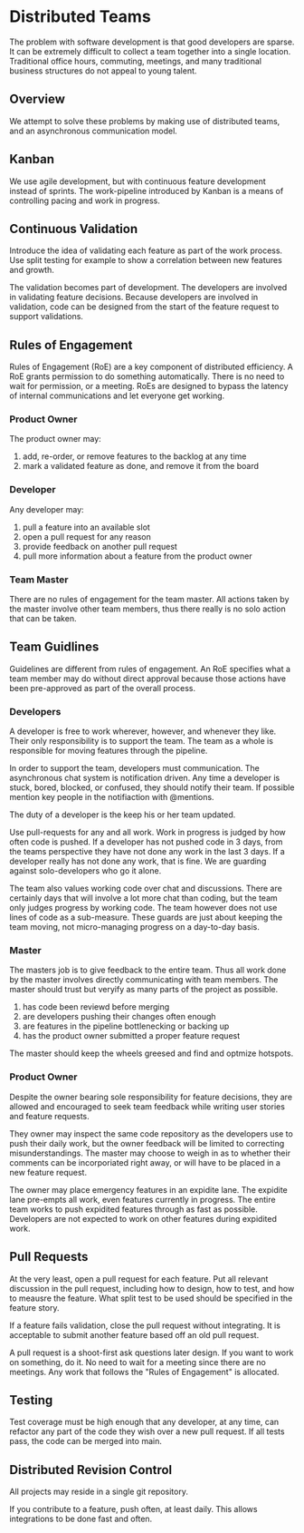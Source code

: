 # Distributed Teams

The problem with software development is that good developers are sparse.
It can be extremely difficult to collect a team together into a single location.
Traditional office hours, commuting, meetings, 
and many traditional business structures do not appeal to young talent.

## Overview

We attempt to solve these problems by making use of distributed teams,
and an asynchronous communication model.

## Kanban 

We use agile development, but with continuous feature development instead of sprints.
The work-pipeline introduced by Kanban is a means of controlling pacing and work in progress.

## Continuous Validation

Introduce the idea of validating each feature as part of the work process. 
Use split testing for example to show a correlation between new features and growth.

The validation becomes part of development. 
The developers are involved in validating feature decisions. 
Because developers are involved in validation, 
code can be designed from the start of the feature request to support validations.

## Rules of Engagement ##

Rules of Engagement (RoE) are a key component of distributed efficiency.
A RoE grants permission to do something automatically.
There is no need to wait for permission, or a meeting.
RoEs are designed to bypass the latency of internal communications and let everyone get working.

### Product Owner ###

The product owner may:

1. add, re-order, or remove features to the backlog at any time
2. mark a validated feature as done, and remove it from the board

### Developer ###

Any developer may:
	
1. pull a feature into an available slot
2. open a pull request for any reason
3. provide feedback on another pull request
4. pull more information about a feature from the product owner

### Team Master ###

There are no rules of engagement for the team master. 
All actions taken by the master involve other team members, 
thus there really is no solo action that can be taken.

## Team Guidlines ##

Guidelines are different from rules of engagement. 
An RoE specifies what a team member may do without direct approval because 
those actions have been pre-approved as part of the overall process.

### Developers ###

A developer is free to work wherever, however, and whenever they like. 
Their only responsibility is to support the team. 
The team as a whole is responsible for moving features through the pipeline.

In order to support the team, developers must communication. 
The asynchronous chat system is notification driven. 
Any time a developer is stuck, bored, blocked, or confused, they should notify their team. 
If possible mention key people in the notifiaction with @mentions.

The duty of a developer is the keep his or her team updated.

Use pull-requests for any and all work. Work in progress is judged by how often code is pushed. 
If a developer has not pushed code in 3 days, 
from the teams perspective they have not done any work in the last 3 days. 
If a developer really has not done any work, that is fine. 
We are guarding against solo-developers who go it alone.

The team also values working code over chat and discussions. 
There are certainly days that will involve a lot more chat than coding, 
but the team only judges progress by working code. 
The team however does not use lines of code as a sub-measure. 
These guards are just about keeping the team moving, 
not micro-managing progress on a day-to-day basis.

### Master ###

The masters job is to give feedback to the entire team. 
Thus all work done by the master involves directly communicating with team members. 
The master should trust but veryify as many parts of the project as possible.

1. has code been reviewd before merging
2. are developers pushing their changes often enough
3. are features in the pipeline bottlenecking or backing up
4. has the product owner submitted a proper feature request

The master should keep the wheels greesed and find and optmize hotspots.

### Product Owner ###

Despite the owner bearing sole responsibility for feature decisions, 
they are allowed and encouraged to seek team feedback while writing user stories and feature requests.

They owner may inspect the same code repository as the developers use to push their daily work, 
but the owner feedback will be limited to correcting misunderstandings. 
The master may choose to weigh in as to whether their comments can be incorporiated right away, 
or will have to be placed in a new feature request.

The owner may place emergency features in an expidite lane. 
The expidite lane pre-empts all work, even features currently in progress. 
The entire team works to push expidited features through as fast as possible. 
Developers are not expected to work on other features during expidited work.


## Pull Requests ##

At the very least, open a pull request for each feature. 
Put all relevant discussion in the pull request, 
including how to design, how to test, and how to meausre the feature. 
What split test to be used should be specified in the feature story.

If a feature fails validation, close the pull request without integrating. 
It is acceptable to submit another feature based off an old pull request.

A pull request is a shoot-first ask questions later design. 
If you want to work on something, do it. 
No need to wait for a meeting since there are no meetings. 
Any work that follows the "Rules of Engagement" is allocated.


## Testing ##

Test coverage must be high enough that any developer, 
at any time, can refactor any part of the code they wish over a new pull request. 
If all tests pass, the code can be merged into main.


## Distributed Revision Control ##

All projects may reside in a single git repository.

If you contribute to a feature, push often, at least daily. 
This allows integrations to be done fast and often.


